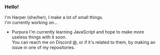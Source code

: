 ### Hello!
I'm Harper (she/her), I make a lot of small things.  
I'm currently working on...  
- Purpura
I'm currently learning JavaScript and hope to make more useless things with it soon.  
You can reach me on Discord @, or if it's related to them, by making an issue in one of my repositories.  

